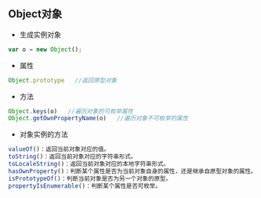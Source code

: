 ##  Object对象

* 生成实例对象

```js
var o = new Object();
```

* 属性

```js
Object.prototype   //返回原型对象
```

* 方法

```js
Object.keys(o)   //遍历对象的可枚举属性
Object.getOwnPropertyName(o)   //遍历对象不可枚举的属性

```

* 对象实例的方法

```js
valueOf()：返回当前对象对应的值。  
toString()：返回当前对象对应的字符串形式。  
toLocaleString()：返回当前对象对应的本地字符串形式。  
hasOwnProperty()：判断某个属性是否为当前对象自身的属性，还是继承自原型对象的属性。 
isPrototypeOf()：判断当前对象是否为另一个对象的原型。
propertyIsEnumerable()：判断某个属性是否可枚举。

```



